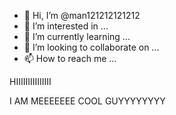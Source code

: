 - 👋 Hi, I’m @man121212121212
- 👀 I’m interested in ...
- 🌱 I’m currently learning ...
- 💞️ I’m looking to collaborate on ...
- 📫 How to reach me ...

<!---
man121212121212/man121212121212 is a ✨ special ✨ repository because its `README.md` (this file) appears on your GitHub profile.
You can click the Preview link to take a look at your changes.
--->HIIIIIIIIIIIIIII
I AM MEEEEEEE COOL GUYYYYYYYY

